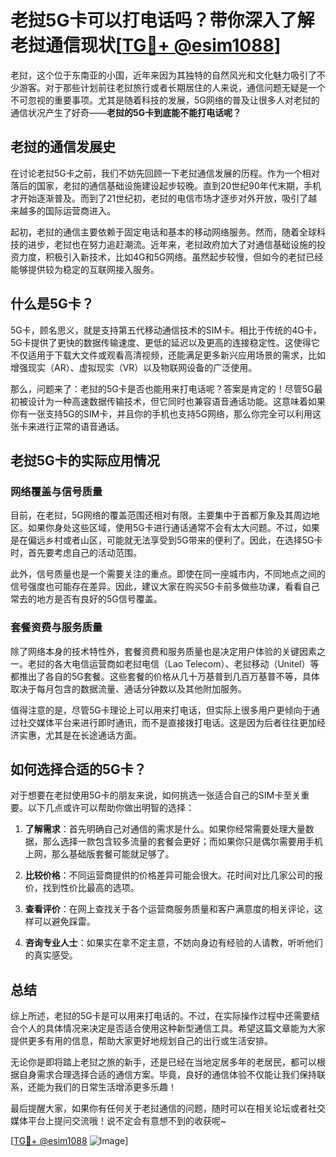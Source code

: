 # 老挝5G卡可以打电话吗？带你深入了解老挝通信现状[[TG💪+ @esim1088](https://t.me/s/esim1088)]

老挝，这个位于东南亚的小国，近年来因为其独特的自然风光和文化魅力吸引了不少游客。对于那些计划前往老挝旅行或者长期居住的人来说，通信问题无疑是一个不可忽视的重要事项。尤其是随着科技的发展，5G网络的普及让很多人对老挝的通信状况产生了好奇——**老挝的5G卡到底能不能打电话呢？**

## 老挝的通信发展史

在讨论老挝5G卡之前，我们不妨先回顾一下老挝通信发展的历程。作为一个相对落后的国家，老挝的通信基础设施建设起步较晚。直到20世纪90年代末期，手机才开始逐渐普及。而到了21世纪初，老挝的电信市场才逐步对外开放，吸引了越来越多的国际运营商进入。

起初，老挝的通信主要依赖于固定电话和基本的移动网络服务。然而，随着全球科技的进步，老挝也在努力追赶潮流。近年来，老挝政府加大了对通信基础设施的投资力度，积极引入新技术，比如4G和5G网络。虽然起步较慢，但如今的老挝已经能够提供较为稳定的互联网接入服务。

## 什么是5G卡？

5G卡，顾名思义，就是支持第五代移动通信技术的SIM卡。相比于传统的4G卡，5G卡提供了更快的数据传输速度、更低的延迟以及更高的连接稳定性。这使得它不仅适用于下载大文件或观看高清视频，还能满足更多新兴应用场景的需求，比如增强现实（AR）、虚拟现实（VR）以及物联网设备的广泛使用。

那么，问题来了：老挝的5G卡是否也能用来打电话呢？答案是肯定的！尽管5G最初被设计为一种高速数据传输技术，但它同时也兼容语音通话功能。这意味着如果你有一张支持5G的SIM卡，并且你的手机也支持5G网络，那么你完全可以利用这张卡来进行正常的语音通话。

## 老挝5G卡的实际应用情况

### 网络覆盖与信号质量

目前，在老挝，5G网络的覆盖范围还相对有限。主要集中于首都万象及其周边地区。如果你身处这些区域，使用5G卡进行通话通常不会有太大问题。不过，如果是在偏远乡村或者山区，可能就无法享受到5G带来的便利了。因此，在选择5G卡时，首先要考虑自己的活动范围。

此外，信号质量也是一个需要关注的重点。即使在同一座城市内，不同地点之间的信号强度也可能存在差异。因此，建议大家在购买5G卡前多做些功课，看看自己常去的地方是否有良好的5G信号覆盖。

### 套餐资费与服务质量

除了网络本身的技术特性外，套餐资费和服务质量也是决定用户体验的关键因素之一。老挝的各大电信运营商如老挝电信（Lao Telecom）、老挝移动（Unitel）等都推出了各自的5G套餐。这些套餐的价格从几十万基普到几百万基普不等，具体取决于每月包含的数据流量、通话分钟数以及其他附加服务。

值得注意的是，尽管5G卡理论上可以用来打电话，但实际上很多用户更倾向于通过社交媒体平台来进行即时通讯，而不是直接拨打电话。这是因为后者往往更加经济实惠，尤其是在长途通话方面。

## 如何选择合适的5G卡？

对于想要在老挝使用5G卡的朋友来说，如何挑选一张适合自己的SIM卡至关重要。以下几点或许可以帮助你做出明智的选择：

1. **了解需求**：首先明确自己对通信的需求是什么。如果你经常需要处理大量数据，那么选择一款包含较多流量的套餐会更好；而如果你只是偶尔需要用手机上网，那么基础版套餐可能就足够了。
   
2. **比较价格**：不同运营商提供的价格差异可能会很大。花时间对比几家公司的报价，找到性价比最高的选项。
   
3. **查看评价**：在网上查找关于各个运营商服务质量和客户满意度的相关评论，这样可以避免踩雷。
   
4. **咨询专业人士**：如果实在拿不定主意，不妨向身边有经验的人请教，听听他们的真实感受。

## 总结

综上所述，老挝的5G卡是可以用来打电话的。不过，在实际操作过程中还需要结合个人的具体情况来决定是否适合使用这种新型通信工具。希望这篇文章能为大家提供更多有用的信息，帮助大家更好地规划自己的出行或生活安排。

无论你是即将踏上老挝之旅的新手，还是已经在当地定居多年的老居民，都可以根据自身需求合理选择合适的通信方案。毕竟，良好的通信体验不仅能让我们保持联系，还能为我们的日常生活增添更多乐趣！

最后提醒大家，如果你有任何关于老挝通信的问题，随时可以在相关论坛或者社交媒体平台上提问交流哦！说不定会有意想不到的收获呢~

[[TG💪+ @esim1088](https://t.me/s/esim1088) ![Image](https://i.postimg.cc/4NQfJmqS/Snipaste-2025-05-13-00-14-12.png)]